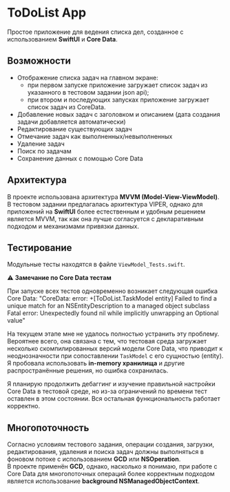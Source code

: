 # ToDoList App

Простое приложение для ведения списка дел, созданное с использованием **SwiftUI** и **Core Data**.

## Возможности

-  Отображение списка задач на главном экране: 
     - при первом запуске приложение загружает список задач из указанного в тестовом задании json api);
     - при втором и последующих запусках приложение загружает список задач из CoreData.
-  Добавление новых задач с заголовком и описанием (дата создания задачи добавляется автоматически) 
-  Редактирование существующих задач  
-  Отмечание задач как выполненных/невыполненных  
-  Удаление задач  
-  Поиск по задачам
-  Сохранение данных с помощью Core Data  

## Архитектура

В проекте использована архитектура **MVVM (Model-View-ViewModel)**. 
В тестовом задании предлагалась архитектура VIPER, однако для приложений на **SwiftUI** более естественным и удобным решением является MVVM, так как она лучше согласуется с декларативным подходом и механизмами привязки данных.

## Тестирование

Модульные тесты находятся в файле `ViewModel_Tests.swift`.  

⚠️ **Замечание по Core Data тестам**  

При запуске всех тестов одновременно возникает следующая ошибка Core Data: 
"CoreData: error: +[ToDoList.TaskModel entity] Failed to find a unique match for an NSEntityDescription to a managed object subclass
Fatal error: Unexpectedly found nil while implicitly unwrapping an Optional value"

На текущем этапе мне не удалось полностью устранить эту проблему. Вероятнее всего, она связана с тем, что тестовая среда загружает несколько скомпилированных версий модели Core Data, что приводит к неоднозначности при сопоставлении `TaskModel` с его сущностью (entity).  
Я пробовала использовать **in-memory хранилища** и другие распространённые решения, но ошибка сохранилась.

Я планирую продолжить дебаггинг и изучение правильной настройки Core Data в тестовой среде, но из-за ограничений по времени тест оставлен в этом состоянии. Вся остальная функциональность работает корректно.
  
## Многопоточность

Согласно условиям тестового задания, операции создания, загрузки, редактирования, удаления и поиска задач должны выполняться в фоновом потоке с использованием **GCD** или **NSOperation**.  
В проекте применён **GCD**, однако, насколько я понимаю, при работе с Core Data для многопоточных операций более корректным подходом является использование **background NSManagedObjectContext**.

